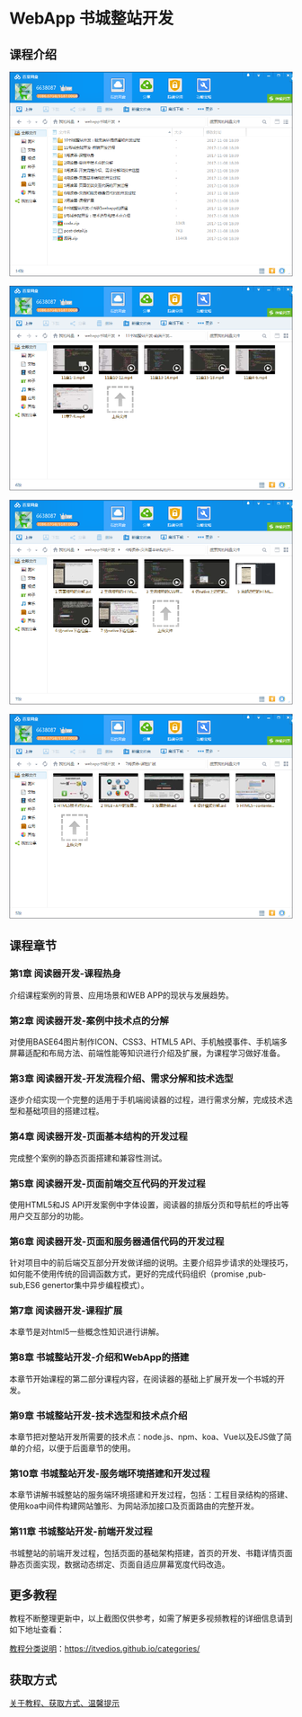 # WebApp 书城整站开发

## 课程介绍

![](img/书城整站开发1.png)

<!--more-->

![](img/书城整站开发2.png)

![](img/书城整站开发3.png)

![](img/书城整站开发4.png)

## 课程章节

### 第1章 阅读器开发-课程热身

介绍课程案例的背景、应用场景和WEB APP的现状与发展趋势。

### 第2章 阅读器开发-案例中技术点的分解

对使用BASE64图片制作ICON、CSS3、HTML5 API、手机触摸事件、手机端多屏幕适配和布局方法、前端性能等知识进行介绍及扩展，为课程学习做好准备。

### 第3章 阅读器开发-开发流程介绍、需求分解和技术选型

逐步介绍实现一个完整的适用于手机端阅读器的过程，进行需求分解，完成技术选型和基础项目的搭建过程。

### 第4章 阅读器开发-页面基本结构的开发过程

完成整个案例的静态页面搭建和兼容性测试。

### 第5章 阅读器开发-页面前端交互代码的开发过程

使用HTML5和JS API开发案例中字体设置，阅读器的排版分页和导航栏的呼出等用户交互部分的功能。

### 第6章 阅读器开发-页面和服务器通信代码的开发过程

针对项目中的前后端交互部分开发做详细的说明。主要介绍异步请求的处理技巧，如何能不使用传统的回调函数方式，更好的完成代码组织（promise ,pub-sub,ES6 genertor集中异步编程模式）。

### 第7章 阅读器开发-课程扩展

本章节是对html5一些概念性知识进行讲解。

### 第8章 书城整站开发-介绍和WebApp的搭建

本章节开始课程的第二部分课程内容，在阅读器的基础上扩展开发一个书城的开发。

### 第9章 书城整站开发-技术选型和技术点介绍

本章节把对整站开发所需要的技术点：node.js、npm、koa、Vue以及EJS做了简单的介绍，以便于后面章节的使用。

### 第10章 书城整站开发-服务端环境搭建和开发过程

本章节讲解书城整站的服务端环境搭建和开发过程，包括：工程目录结构的搭建、使用koa中间件构建网站雏形、为网站添加接口及页面路由的完整开发。

### 第11章 书城整站开发-前端开发过程

书城整站的前端开发过程，包括页面的基础架构搭建，首页的开发、书籍详情页面静态页面实现，数据动态绑定、页面自适应屏幕宽度代码改造。

## 更多教程

教程不断整理更新中，以上截图仅供参考，如需了解更多视频教程的详细信息请到如下地址查看：

[教程分类说明](https://itvedios.github.io/categories/)：<https://itvedios.github.io/categories/>

## 获取方式

[关于教程、获取方式、温馨提示](https://itvedios.github.io/about/)
